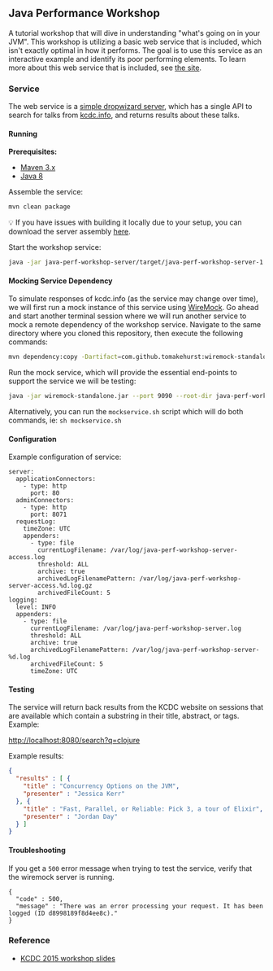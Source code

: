 ## Java Performance Workshop

A tutorial workshop that will dive in understanding "what's going on in your
JVM". This workshop is utilizing a basic web service that is included, which
isn't exactly optimal in how it performs. The goal is to use this service as an
interactive example and identify its poor performing elements. To learn more
about this web service that is included, see [the site](https://jvmperf.net/).

### Service

The web service is a [simple dropwizard server](http://www.dropwizard.io/), which has a single API to search for talks
from [kcdc.info](http://www.kcdc.info/), and returns results about these talks.

#### Running

**Prerequisites:**

* [Maven 3.x](https://maven.apache.org/index.html)
* [Java 8](http://www.oracle.com/technetwork/java/javase/downloads/jdk8-downloads-2133151.html)

Assemble the service:

```bash
mvn clean package
```

💡 If you have issues with building it locally due to your setup, you can download the
server assembly [here](https://github.com/cchesser/java-perf-workshop/wiki/java-perf-workshop-server-1.0-SNAPSHOT.jar).

Start the workshop service:

```bash
java -jar java-perf-workshop-server/target/java-perf-workshop-server-1.1.0-SNAPSHOT.jar server server.yml
```

#### Mocking Service Dependency

To simulate responses of kcdc.info (as the service may change over time), we will first run a mock
instance of this service using [WireMock](http://wiremock.org/). Go ahead and start another terminal
session where we will run another service to mock a remote dependency of the workshop service. Navigate
to the same directory where you cloned this repository, then execute the following commands:

```bash
mvn dependency:copy -Dartifact=com.github.tomakehurst:wiremock-standalone:2.24.1 -Dmdep.stripVersion=true -DoutputDirectory=.
```

Run the mock service, which will provide the essential end-points to support the service we will be
testing:

```bash
java -jar wiremock-standalone.jar --port 9090 --root-dir java-perf-workshop-server/src/test/resources
```

Alternatively, you can run the `mockservice.sh` script which will do both commands, ie: `sh mockservice.sh`

#### Configuration

Example configuration of service:

```
server:
  applicationConnectors:
    - type: http
      port: 80
  adminConnectors:
    - type: http
      port: 8071
  requestLog:
    timeZone: UTC
    appenders:
      - type: file
        currentLogFilename: /var/log/java-perf-workshop-server-access.log
        threshold: ALL
        archive: true
        archivedLogFilenamePattern: /var/log/java-perf-workshop-server-access.%d.log.gz
        archivedFileCount: 5
logging:
  level: INFO
  appenders:
    - type: file
      currentLogFilename: /var/log/java-perf-workshop-server.log
      threshold: ALL
      archive: true
      archivedLogFilenamePattern: /var/log/java-perf-workshop-server-%d.log
      archivedFileCount: 5
      timeZone: UTC
```

#### Testing

The service will return back results from the KCDC website on sessions that are available which contain
a substring in their title, abstract, or tags. Example:

[http://localhost:8080/search?q=clojure](http://localhost:8080/search?q=clojure)

Example results:

```json
{
  "results" : [ {
    "title" : "Concurrency Options on the JVM",
    "presenter" : "Jessica Kerr"
  }, {
    "title" : "Fast, Parallel, or Reliable: Pick 3, a tour of Elixir",
    "presenter" : "Jordan Day"
  } ]
}
```

#### Troubleshooting

If you get a `500` error message when trying to test the service, verify that the wiremock server is running.
```
{
  "code" : 500,
  "message" : "There was an error processing your request. It has been logged (ID d8998189f8d4ee8c)."
}
```

### Reference
* [KCDC 2015 workshop slides](https://github.com/cchesser/java-perf-workshop/wiki/slides/kcdc2015_whats_in_you_jvm.zip)
